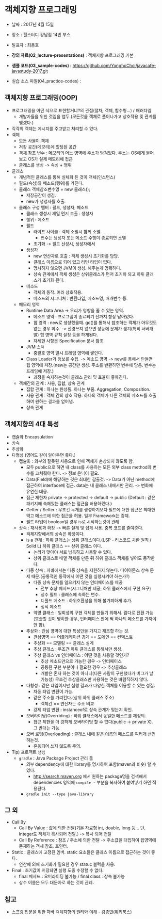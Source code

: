 # 객체지향 프로그래밍
* 날짜 : 2017년 4월 15일
* 장소 : 힐스터디 강남점 14번 부스
* 발표자 : 최용호

* **강의 자료(02_lecture-presentations)** : 객체지향 프로그래밍 기본
* **샘플 코드(03_sample-codes)** : https://github.com/YonghoChoi/javacafe-javastudy-2017.git
* 실습 소스 파일(04_practice-codes) :

## 객체지향 프로그래밍(OOP)
* 프로그래밍을 어떤 식으로 표현할거냐?의 관점(절차, 객체, 함수형...) / 패러다임
  * 개발자들을 위한 것임을 염두.(모든것을 객체로 풀어나가고 상호작용 및 관계를 맺겠다.)
* 각각의 객체는 메시지를 주고받고 처리할 수 있다.
* 객체
  * 모든 사물이 객체
  * 저장 공간(메모리)에 할당된 공간
  * 객체 참조 변수 : 메모리의 어느 영역에 주소가 담겨있다. 주소는 OS에게 물어보고 OS가 실제 메모리에 접근
  * 클래스를 생성 -> 속성 + 행위
* 클래스
  * 개념적인 클래스를 통해 실체화 된 것이 객체(인스턴스)
  * 필드(속성)와 메소드(행위)를 가진다.
  * 클래스 객체참조변수명 = new 클래스();
    * 저장공간이 생김.
    * new가 생성자를 호출.
  * 클래스 구성 멤버 : 필드, 생성자, 메소드
    * 클래스 생성시 제일 먼저 호출 : 생성자
    * 행위 : 메소드
    * 필드
      * 라이프 사이클 : 객체 소멸시 함께 소멸.
        * 변수는 생성자 또는 메소드 수행이 종료되면 소멸
      * 초기화 -> 필드 선성시, 생성자에서
    * 생성자
      * new 연산자로 호출 : 객체 생성시 초기화를 담당.
      * 클래스 이름으로 되어 있고 리턴 타입이 없다.
      * 명시하지 않으면 JVM이 생성. 해주는게 명확하다.
      * 상속 관계에서 객체 생성은 상위클래스가 먼저 초기화 되고 하위 클래스가 초기화 된다.
    * 메소드
      * 객체의 동작. 여러 상호작용.
      * 메소드의 시그니쳐 : 반환타입, 메소드명, 매개변수 등.
  * 메모리 영역
    * Runtime Data Area -> 우리가 영향을 줄 수 있는 영역.
      * 메소드 영역 : 프로그램이 종료되기 전까지 항상 남아있다.
      * 힙 영역 : new로 생성했을때. gc()를 통해서 참조하는 객체가 아무것도 없는 경우 회수. -> 신경쓰지 않으면 성능에 문제가 생겨(특히 서버개발) 힙 영역 규칙 설정 등을 하게된다.
      * 자세한 사항은 Specification 문서 참조.
    * JVM 스택
      * 중괄호 영역 열시 프레임 영역에 쌓인다.
    * Class Loader가 정보를 수집. -> 메소드 영역 -> new를 통해서 만들면 힙 영역에 저장.(new는 공간만 생성. 주소를 반환하면 변수에 담음. 변수는 프레임에 저장.)
      * 과정을 숙지하는것이 클래스 관리 및 효율이 좋아진다.
  * 객체간의 관계 : 사용, 집합, 상속 관계
    * 집합 관계 : 하나는 완성품. 하나는 부품. Aggregation, Composition.
    * 사용 관계 : 객체 간의 상호 작용. 하나의 객체가 다른 객체의 메소드를 호출하여 원하는 결과를 얻어냄.
    * 상속 관계

## 객체지향의 4대 특성
* 캡슐화 Encapsulation
* 상속
* 추상화
* 다형성 (영어도 같이 알아두면 좋다.)
  * 캡슐화 : 외부의 잘못된 사용으로 인해 객체가 손상되지 않도록 함.
    * 모두 public으로 하면 내 class를 사용하는 모든 외부 class method의 변수를 고쳐줘야 한다. -> 정보 은닉이 필요.
    * Data(Field)에 해당하는 것은 최대한 감출것. -> Data가 아닌 method에 접근하여 interface에 접근. data는 내 클래스 내에서만 관리. -> 변화에 유연한 대응.
    * 접근 제한자 private -> protected -> default -> public (Default : 같은 패키지에 속해있는 클래스는 접근을 허용하겠다.)
    * Getter / Setter : 무조건 두개를 생성하기보다 필드에 대한 접근은 최대한 막고 메소드에 의한 접근을 허용. 일부 Framework는 강제.
    * 필드 타입이 boolean일 경우 is로 시작하는것이 관례
  * 상속 : 재사용과 확장 -> 빠른 설계 및 쉽게 사용. 중복 코드를 줄여준다.
    * 객체지향에서의 상속은 확장이다.
    * is a 관계 : 하위 클래스는 상위 클래스이다.(LSP - 리스코드 치환 원칙 / Solid L) 하위 클래스 == 상위 클래스 이다.
      * 논리가 맞아야 서로 납득하고 사용할 수 있다.
      * 상위 클래스로 배열 객체를 만든 뒤 하위 클래스 객체를 넣어도 동작한다.
    * 다중 상속 : 자바에서는 다중 상속을 지원하지 않는다. 다이아몬스 상속 문제 때문.(공통적인 동작에서 어떤 것을 실행시켜야 하는가?)
      * 다중 상속 문제를 일으키지 않는 인터페이스를 제공
        * 전부 추상 메서드(시그니쳐만 제공, 하위 클래스에서 구현 요구)
        * 상수 필드 : 클래스에 속하는 변수.
        * 디폴드 메소드 : 하위호환성을 위해 불가피하게 추가.
        * 정적 메소드
      * 익명 클래스 : 일회성의 구현 객체를 만들기 위해서. 람다로 전환 가능(호출할 것이 명확한 경우, 인터페이스 안에 딱 하나의 메소드를 가져야만 함).
    * 추상화 : 관심 영역에 대한 특성만을 가지고 재조합 하는 것.
      * 관심영역 == 어플레케이션 경계 == 도메인 == 컨텍스트
      * 추상화 == 모델링 == 클래스 설계
      * 추상 클래스 : 무조건 하위 클래스를 통해서만 생성.
      * 추상 클래스 vs 인터페이스 : 어떤 것을 사용할 것인가?
        * 추상 메소드만으로 가능한 경우 -> 인터페이스
        * 공통된 구현 부분이나 필요한 경우 -> 추상클래스
        * 개발은 혼자 하는 것이 아니니(다른 사람이 구현했다가 버그가 날 가능성) 무조건 추상클래스만 사용하는 것은 바람직하지 않다.
    * 다형성 : 같은 타입이지만 실행 결과가 다양한 객체를 이용할 수 있는 성질.
      * 자동 타입 변환이 가능.
      * 같은 주소를 가리킨다.(상위 하위 클래스 주소)
        * 객체간 == 연산자는 주소 비교
      * 강제 타입 변환 : instanceof로 상속 관계가 맞는지 확인.
    * 오버라이딩(Overriding) : 하위 클래스에서 동일한 메소드를 재정의.
      * 접근 제한을 더 강하게 오버라이딩 할 수 없다(public -> private X). 그 반대는 가능.
    * 오버 로딩(Overloading) : 클래스 내에 같은 이름의 메소드를 여러개 선언 하는것.
      * 혼동되어 쓰지 않도록 주의.
* Tip) 프로젝트 생성
  * `gradle` : Java Package Project 관리 툴
    * 외부 dependency에 대한 library를 명시하여 포함(maven과 비슷) 할 수 있다.
      * http://search.maven.org 에서 원하는 package명을 검색해서 dependencies 영역에 `compile ~` 부분을 복사하여 붙여넣기 하면 적용된다.
    * ```gradle init --type java-library```

## 그 외
* Call By
  * Call By Value : 값에 의한 전달(기본 자료형 int, double, long 등... 단, Integer도 객체가 복사되어 전달.) -> 복사 되어 전달
  * Call By Reference : 참조 / 주소에 의한 전달 -> 주소값을 대입하여 힙영역에 존재하는 객체 참조. 포인터.
* Static : 클래스에 고정된 멤버. static 요소들은 클래스 이름으로 접근하는 것이 좋다.
  * 연산에 의해 초기화가 필요한 경우 statuc 블럭을 사용.
* Final : 초기값이 저장되면 실행 도중 수정할 수 없다.
  * final 메서드 : 오버라이딩 불가능 / final class : 상속 불가능
  * 상수 이름은 모두 대문자로 하는 것이 관례.

## 참고
* 스프링 입문을 위한 자바 객체지향의 원리와 이해 - 김종민(위키북스)
